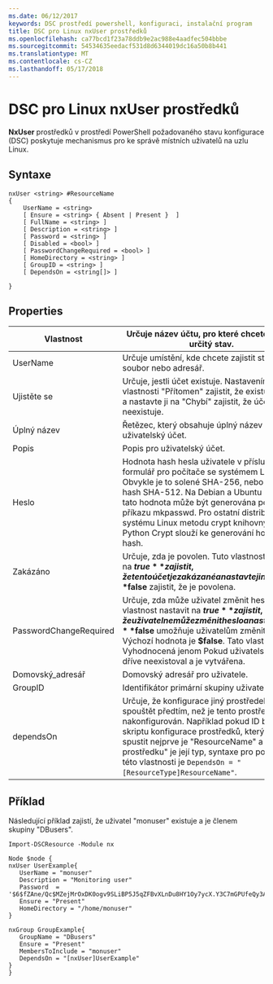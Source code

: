 ```yaml
---
ms.date: 06/12/2017
keywords: DSC prostředí powershell, konfiguraci, instalační program
title: DSC pro Linux nxUser prostředků
ms.openlocfilehash: ca77bcd1f23a78ddb9e2ac988e4aadfec504bbbe
ms.sourcegitcommit: 54534635eedacf531d8d6344019dc16a50b8b441
ms.translationtype: MT
ms.contentlocale: cs-CZ
ms.lasthandoff: 05/17/2018
---
```

# <a name="dsc-for-linux-nxuser-resource"></a>DSC pro Linux nxUser prostředků

**NxUser** prostředků v prostředí PowerShell požadovaného stavu konfigurace (DSC) poskytuje mechanismus pro ke správě místních uživatelů na uzlu Linux.

## <a name="syntax"></a>Syntaxe

```
nxUser <string> #ResourceName
{
    UserName = <string>
    [ Ensure = <string> { Absent | Present }  ]
    [ FullName = <string> ]
    [ Description = <string> ]
    [ Password = <string> ]
    [ Disabled = <bool> ]
    [ PasswordChangeRequired = <bool> ]
    [ HomeDirectory = <string> ]
    [ GroupID = <string> ]
    [ DependsOn = <string[]> ]

}
```

## <a name="properties"></a>Properties

|  Vlastnost |  Určuje název účtu, pro které chcete zajistit určitý stav. |
|---|---|
| UserName| Určuje umístění, kde chcete zajistit stav pro soubor nebo adresář.|
| Ujistěte se| Určuje, jestli účet existuje. Nastavením této vlastnosti "Přítomen" zajistit, že existuje účet a nastavte ji na "Chybí" zajistit, že účet neexistuje.|
| Úplný název| Řetězec, který obsahuje úplný název pro uživatelský účet.|
| Popis| Popis pro uživatelský účet.|
| Heslo| Hodnota hash hesla uživatele v příslušný formulář pro počítače se systémem Linux. Obvykle je to solené SHA-256, nebo hodnotu hash SHA-512. Na Debian a Ubuntu Linux tato hodnota může být generována pomocí příkazu mkpasswd. Pro ostatní distribucích systému Linux metodu crypt knihovny jazyka Python Crypt slouží ke generování hodnoty hash.|
| Zakázáno| Určuje, zda je povolen. Tuto vlastnost nastavit na **$true** zajistit, že tento účet je zakázané a nastavte ji na **$false** zajistit, že je povolena.|
| PasswordChangeRequired| Určuje, zda může uživatel změnit heslo. Tuto vlastnost nastavit na **$true** zajistit, že uživatel nemůže změnit heslo a nastavte ji na **$false** umožňuje uživatelům změnit heslo. Výchozí hodnota je **$false**. Tato vlastnost je Vyhodnocená jenom Pokud uživatelský účet dříve neexistoval a je vytvářena.|
| Domovský_adresář| Domovský adresář pro uživatele.|
| GroupID| Identifikátor primární skupiny uživatele.|
| dependsOn | Určuje, že konfigurace jiný prostředek musí spouštět předtím, než je tento prostředek nakonfigurován. Například pokud ID bloku skriptu konfigurace prostředků, který chcete spustit nejprve je "ResourceName" a "Typ prostředku" je její typ, syntaxe pro používání této vlastnosti je `DependsOn = "[ResourceType]ResourceName"`.|

## <a name="example"></a>Příklad

Následující příklad zajistí, že uživatel "monuser" existuje a je členem skupiny "DBusers".

```
Import-DSCResource -Module nx

Node $node {
nxUser UserExample{
   UserName = "monuser"
   Description = "Monitoring user"
   Password  =    '$6$fZAne/Qc$MZejMrOxDK0ogv9SLiBP5J5qZFBvXLnDu8HY1Oy7ycX.Y3C7mGPUfeQy3A82ev3zIabhDQnj2ayeuGn02CqE/0'
   Ensure = "Present"
   HomeDirectory = "/home/monuser"
}

nxGroup GroupExample{
   GroupName = "DBusers"
   Ensure = "Present"
   MembersToInclude = "monuser"
   DependsOn = "[nxUser]UserExample"
}
}
```